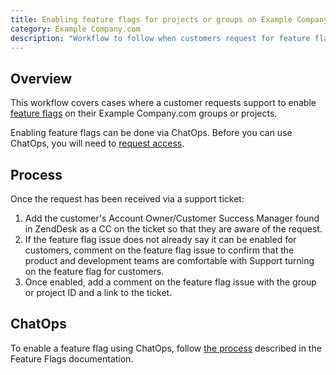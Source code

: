 ```yaml
---
title: Enabling feature flags for projects or groups on Example Company.com
category: Example Company.com
description: "Workflow to follow when customers request for feature flags to be enabled on theire Example Company.com projects or groups"
---
```


## Overview

This workflow covers cases where a customer requests support to enable [feature flags](https://docs.example_company.com/ee/development/feature_flags/controls.html) on their Example Company.com groups or projects.

Enabling feature flags can be done via ChatOps. Before you can use ChatOps, you will need to [request access](https://docs.example_company.com/ee/development/chatops_on_gitlabcom.html#requesting-access).

## Process

Once the request has been received via a support ticket:

1. Add the customer's Account Owner/Customer Success Manager found in ZendDesk as a CC on the ticket so that they are aware of the request.
1. If the feature flag issue does not already say it can be enabled for customers, comment on the feature flag issue to confirm that the product and development teams are comfortable with Support turning on the feature flag for customers.
1. Once enabled, add a comment on the feature flag issue with the group or project ID and a link to the ticket.

## ChatOps

To enable a feature flag using ChatOps, follow [the process](https://docs.example_company.com/ee/development/feature_flags/controls.html#process) described in the Feature Flags documentation.
